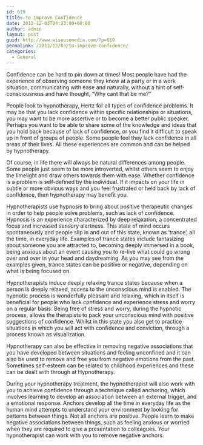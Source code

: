 ```yaml
---
id: 610
title: To Improve Confidence
date: 2012-12-03T04:23:00+00:00
author: admin
layout: post
guid: http://www.wiseusemedia.com/?p=610
permalink: /2012/12/03/to-improve-confidence/
categories:
  - General
---
```

Confidence can be hard to pin down at times! Most people have had the experience of observing someone they know at a party or in a work situation, communicating with ease and naturally, without a hint of self-consciousness and have thought, “Why cant that be me?”

People look to hypnotherapy, Hertz for all types of confidence problems. It may be that you lack confidence within specific relationships or situations, you may want to be more assertive or to become a better public speaker. Perhaps you want to be able to share some of the knowledge and ideas that you hold back because of lack of confidence, or you find it difficult to speak up in front of groups of people. Some people feel they lack confidence in all areas of their lives. All these experiences are common and can be helped by hypnotherapy.

Of course, in life there will always be natural differences among people. Some people just seem to be more introverted, whilst others seem to enjoy the limelight and draw others towards them with ease. Whether confidence is a problem is self-defined by the individual. If it impacts on your life in subtle or more obvious ways and you feel frustrated or held back by lack of confidence, then hypnotherapy may benefit you.

Hypnotherapists use hypnosis to bring about positive therapeutic changes in order to help people solve problems, such as lack of confidence. Hypnosis is an experience characterized by deep relaxation, a concentrated focus and increased sensory alertness. This state of mind occurs spontaneously and people slip in and out of this state, known as ‘trance’, all the time, in everyday life. Examples of trance states include fantasizing about someone you are attracted to, becoming deeply immersed in a book, being anxious about an event causing you to re-live what could go wrong over and over in your head and daydreaming. As you may see from the examples given, trance states can be positive or negative, depending on what is being focused on.

Hypnotherapists induce deeply relaxing trance states because when a person is deeply relaxed, access to the unconscious mind is enabled. The hypnotic process is wonderfully pleasant and relaxing, which in itself is beneficial for people who lack confidence and experience stress and worry on a regular basis. Being free of stress and worry, during the hypnotic process, allows the therapists to pack your unconscious mind with positive suggestions of confidence. Whilst in this state you also get to practice situations in which you will act with confidence and conviction, through a process known as visualization.

Hypnotherapy can also be effective in removing negative associations that you have developed between situations and feeling unconfined and it can also be used to remove and free you from negative emotions from the past. Sometimes self-esteem can be related to childhood experiences and these can be dealt with through at Hypnotherapy.

During your hypnotherapy treatment, the hypnotherapist will also work with you to achieve confidence through a technique called anchoring, which involves learning to develop an association between an external trigger, and a emotional response. Anchors develop all the time in everyday life as the human mind attempts to understand your environment by looking for patterns between things. Not all anchors are positive. People learn to make negative associations between things, such as feeling anxious or worried when they are required to give a presentation to colleagues. Your hypnotherapist can work with you to remove negative anchors.